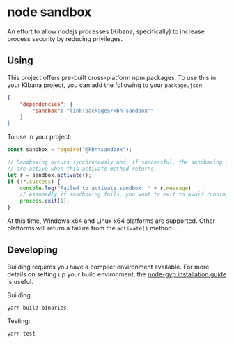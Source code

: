 # node sandbox

An effort to allow nodejs processes (Kibana, specifically) to increase process security by reducing privileges.

## Using

This project offers pre-built cross-platform npm packages. To use this in your Kibana project, you can add the following to your `package.json`:

```json
{
    "dependencies": {
        "sandbox": "link:packages/kbn-sandbox""
    }
}
```

To use in your project:

```javascript
const sandbox = require("@kbn\sandbox");

// Sandboxing occurs synchronously and, if successful, the sandboxing controls
// are active when this activate method returns.
let r = sandbox.activate();
if (!r.success) {
    console.log("Failed to activate sandbox: " + r.message)
    // Assumedly if sandboxing fails, you want to exit to avoid running without sandbox protections.
    process.exit(1);
}
```

At this time, Windows x64 and Linux x64 platforms are supported. Other platforms will return a failure from the `activate()` method.


## Developing

Building requires you have a compiler environment available. For more details on setting up your build environment, the [node-gyp installation guide](https://github.com/nodejs/node-gyp#installation) is useful.

Building:

```
yarn build-binaries
```

Testing:

```
yarn test
```